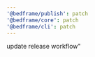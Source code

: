 ```yaml
---
'@bedframe/publish': patch
'@bedframe/core': patch
'@bedframe/cli': patch
---
```


update release workflow"
